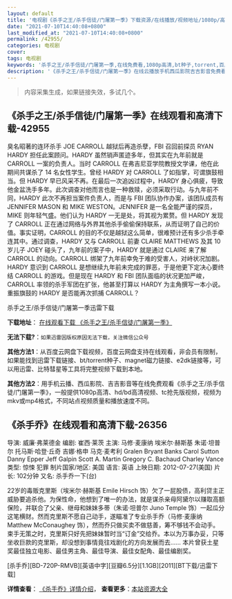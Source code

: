 ```yaml
---
layout: default
title: '电视剧《杀手之王/杀手信徒/门屠第一季》下载资源/在线播放/视频地址/1080p/高清/蓝光'
date: "2021-07-10T14:40:08+0800"
last_modified_at: "2021-07-10T14:40:08+0800"
permalink: /42955/
categories: 电视剧
cover:
tags: 电视剧
keywords: '杀手之王/杀手信徒/门屠第一季,在线免费看,1080p高清,bt种子,torrent,百度云盘,magnet,磁力链,迅雷下载资源'
description: '《杀手之王/杀手信徒/门屠第一季》在线云播放手机西瓜影院吉吉影音免费看，1080p高清bd/hd未删减完整版和tc抢先枪版，mkv/mp4格式，附带bt/torrent种子、magnet/磁力链、百度云盘、网盘资源迅雷下载链接'
---
```


>内容采集生成，如果链接失效，多试几个。


## 《杀手之王/杀手信徒/门屠第一季》在线观看和高清下载-42955

臭名昭著的连环杀手 JOE CARROLL 越狱后再造杀孽，FBI 召回前探员 RYAN HARDY 担任此案顾问。HARDY 虽然销声匿迹多年，但其实在九年前就是 CARROLL 一案的负责人。当时 CARROLL 在弗吉尼亚学院教授文学课，他在此期间共谋杀了 14 名女性学生。曾经 HARDY 对 CARROLL 了如指掌，可谓旗鼓相当。但 HARDY 早已风采不再。在最后一次追凶过程中，HARDY 身心俱疲，导致他金盆洗手多年。此次调查对他而言也是一种救赎，必须采取行动。与九年前不同，HARDY 此次不再担当案件负责人，而是与 FBI 团队协作办案，该团队成员有 JENNIFER MASON 和 MIKE WESTON。JENNIFER 是一名全能严谨的探员，MIKE 则年轻气盛。他们认为 HARDY 一无是处，将其视为累赘。但 HARDY 发现了 CARROLL 正在通过网络与外界其他杀手偷偷保持联系，从而证明了自己的价值。事实证明，CARROLL 的目的不仅是越狱这么简单，很难预计还有多少杀手牵连其中。通过调查，HARDY 又与 CARROLL 前妻 CLAIRE MATTHEWS 及其 10 岁儿子 JOEY 碰头了，九年前的案子中，HARDY 就是通过 CLAIRE 来了解 CARROLL 的动向。CARROLL 绑架了九年前幸免于难的受害人，对峙状况加剧。HARDY 意识到 CARROLL 是想继续九年前未完成的罪恶，于是他更下定决心要终结 CARROLL 的游戏。但是现在 HARDY 和 FBI 团队面临的状况更加严峻，CARROLL 率领的杀手军团在扩张，他甚至打算以 HARDY 为主角撰写一本小说。重振旗鼓的 HARDY 是否能再次抓捕 CARROLL？</p>


杀手之王/杀手信徒/门屠第一季迅雷下载

**下载地址**： [在线观看下载 《杀手之王/杀手信徒/门屠第一季》](https://www.993dy.com//vod-detail-id-9066.html) 


**无法下载?**：`如果迅雷因版权原因无法下载，关注微信公众号 `

**其他方法1**：从百度云网盘下载视频，百度云网盘支持在线观看，非会员有限制，如果能找到迅雷下载链接、bt/torrent种子、magnet磁力链接、e2dk链接等，可以用迅雷、比特彗星等工具将完整视频下载到本地。

**其他方法2**：用手机云播、西瓜影院、吉吉影音等在线免费观看《杀手之王/杀手信徒/门屠第一季》，一般提供1080p高清、hd/bd高清视频、tc抢先版视频，视频为mkv或mp4格式，不同站点视频质量和播放速度不同。


## 《杀手乔》在线观看和高清下载-26356

导演: 威廉·弗莱德金 编剧: 崔西·莱茨 主演: 马修·麦康纳 埃米尔·赫斯基 朱诺·坦普尔 托马斯·哈登·丘奇 吉娜·格申 马克·麦考利 Gralen Bryant Banks Carol Sutton Danny Epper Jeff Galpin Scott A. Martin Gregory C. Bachaud Charley Vance 类型: 惊悚 犯罪 制片国家/地区: 美国 语言: 英语 上映日期: 2012-07-27(美国) 片长: 102分钟 又名: 杀手乔一下(台)

22岁的毒贩克里斯（埃米尔·赫斯基 Emile Hirsch 饰）欠了一屁股债，高利贷主正威胁要追杀他。为保性命，他想到了唯一的办法，就是谋杀亲母阿黛尔以赚取高额保险，并联合了父亲、继母和妹妹多蒂（朱诺·坦普尔 Juno Temple 饰）一起瓜分这笔横财。然而克里斯不愿自己动手，遂瞄准了专业杀手乔（马修·麦康纳 Matthew McConaughey 饰），然而乔只做买卖不做慈善，筹不够钱不会动手。束手无策之时，克里斯只好先把妹妹暂时当“订金”交给乔。本以为万事办妥，只等坐收巨款的克里斯，却没想到事情竟往戏剧化的方向发展而去…… 本片曾获土星奖最佳独立电影、最佳男主角、最佳导演、最佳女配角、最佳编剧奖。


[杀手乔][BD-720P-RMVB][英语中字][豆瓣6.5分][1.1GB][2011][BT下载/迅雷下载]

**详情查看**： [《杀手乔》详情介绍](/movie/26356/)， **查看更多**：[本站资源大全](/movie/t/all/)

